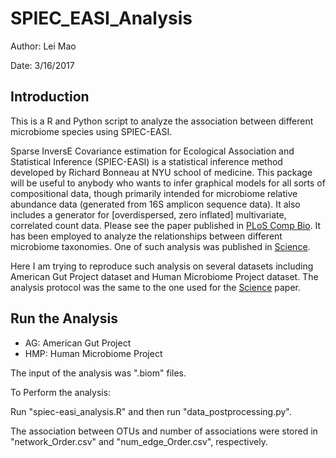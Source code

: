 # SPIEC_EASI_Analysis

Author: Lei Mao

Date: 3/16/2017

## Introduction

This is a R and Python script to analyze the association between different microbiome species using SPIEC-EASI.

Sparse InversE Covariance estimation for Ecological Association and Statistical Inference (SPIEC-EASI) is a statistical inference method developed by Richard Bonneau at NYU school of medicine. This package will be useful to anybody who wants to infer graphical models for all sorts of compositional data, though primarily intended for microbiome relative abundance data (generated from 16S amplicon sequence data). It also includes a generator for [overdispersed, zero inflated] multivariate, correlated count data. Please see the paper published in [PLoS Comp Bio](http://journals.plos.org/ploscompbiol/article?id=10.1371/journal.pcbi.1004226). It has been employed to analyze the relationships between different microbiome taxonomies. One of such analysis was published in [Science](http://science.sciencemag.org/content/early/2016/04/13/science.aaf3229).

Here I am trying to reproduce such analysis on several datasets including American Gut Project dataset and Human Microbiome Project dataset. The analysis protocol was the same to the one used for the [Science](http://science.sciencemag.org/content/early/2016/04/13/science.aaf3229) paper.

## Run the Analysis

* AG: American Gut Project
* HMP: Human Microbiome Project

The input of the analysis was ".biom" files.

To Perform the analysis:

Run "spiec-easi_analysis.R" and then run "data_postprocessing.py".

The association between OTUs and number of associations were stored in "network_Order.csv" and "num_edge_Order.csv", respectively.

